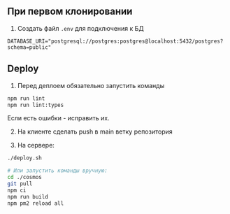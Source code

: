 ## При первом клонировании

1. Создать файл `.env` для подключения к БД

`DATABASE_URI="postgresql://postgres:postgres@localhost:5432/postgres?schema=public"`

## Deploy

1. Перед деплоем обязательно запустить команды

```bash
npm run lint
npm run lint:types
```

Если есть ошибки - исправить их.

2. На клиенте сделать push в main ветку репозитория

3. На сервере:

```bash
./deploy.sh

# Или запустить команды вручную:
cd ./cosmos
git pull
npm ci
npm run build
npm pm2 reload all
```